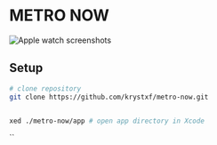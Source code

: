 # METRO NOW

![Apple watch screenshots](https://github.com/krystxf/metro-now/assets/48121710/3ce8f583-c260-4588-b63d-63ecadd22333)

## Setup

```bash
# clone repository
git clone https://github.com/krystxf/metro-now.git


xed ./metro-now/app # open app directory in Xcode
```

``
